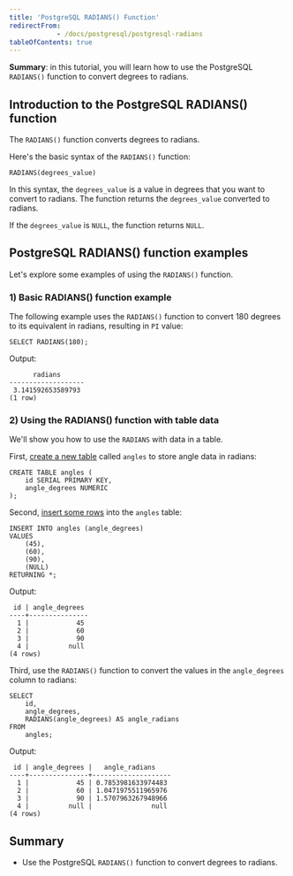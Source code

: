 ```yaml
---
title: 'PostgreSQL RADIANS() Function'
redirectFrom: 
            - /docs/postgresql/postgresql-radians
tableOfContents: true
---
```



**Summary**: in this tutorial, you will learn how to use the PostgreSQL `RADIANS()` function to convert degrees to radians.

## Introduction to the PostgreSQL RADIANS() function

The `RADIANS()` function converts degrees to radians.

Here's the basic syntax of the `RADIANS()` function:

```
RADIANS(degrees_value)
```

In this syntax, the `degrees_value` is a value in degrees that you want to convert to radians. The function returns the `degrees_value` converted to radians.

If the `degrees_value` is `NULL`, the function returns `NULL`.

## PostgreSQL RADIANS() function examples

Let's explore some examples of using the `RADIANS()` function.

### 1) Basic RADIANS() function example

The following example uses the `RADIANS()` function to convert 180 degrees to its equivalent in radians, resulting in `PI` value:

```
SELECT RADIANS(180);
```

Output:

```
      radians
-------------------
 3.141592653589793
(1 row)
```

### 2) Using the RADIANS() function with table data

We'll show you how to use the `RADIANS` with data in a table.

First, [create a new table](/docs/postgresql/postgresql-create-table) called `angles` to store angle data in radians:

```
CREATE TABLE angles (
    id SERIAL PRIMARY KEY,
    angle_degrees NUMERIC
);
```

Second, [insert some rows](/docs/postgresql/postgresql-insert-multiple-rows) into the `angles` table:

```
INSERT INTO angles (angle_degrees)
VALUES
    (45),
    (60),
    (90),
    (NULL)
RETURNING *;
```

Output:

```
 id | angle_degrees
----+---------------
  1 |            45
  2 |            60
  3 |            90
  4 |          null
(4 rows)
```

Third, use the `RADIANS()` function to convert the values in the `angle_degrees` column to radians:

```
SELECT
    id,
    angle_degrees,
    RADIANS(angle_degrees) AS angle_radians
FROM
    angles;
```

Output:

```
 id | angle_degrees |   angle_radians
----+---------------+--------------------
  1 |            45 | 0.7853981633974483
  2 |            60 | 1.0471975511965976
  3 |            90 | 1.5707963267948966
  4 |          null |               null
(4 rows)
```

## Summary

- Use the PostgreSQL `RADIANS()` function to convert degrees to radians.
